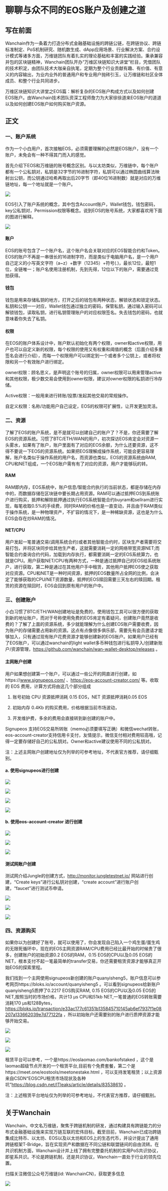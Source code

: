 # 聊聊与众不同的EOS账户及创建之道

## 写在前面

Wanchain作为一条着力打造分布式金融基础设施的跨链公链，在跨链协议、跨链标准制定、PoS机制研究、随机数生成、dApp应用场景、行业解决方案、合约设计模式等诸多方面，万维链团队有着扎实的理论基础和丰富的实践经验。秉承兼容并包的区块链精神，Wanchain团队开办“万维区块链知识大讲堂”栏目，凭借团队的技术积淀，由团队技术大咖亲自执笔，定期为整个行业贡献有趣、有价值、有意义的内容输出，为业内业外的普通用户和专业用户抛砖引玉，让万维链和社区全体成员、和整个行业共同进步。

<!--more-->

万维区块链知识大讲堂之EOS篇：解析复杂的EOS账户构成方式以及如何创建EOS账户。由Wanchain技术团队资深工程师詹力为大家徐徐道来EOS账户的道道以及如何创建EOS账户如何购买账户资源。

## 正文

### 一、账户系统

作为一个小白用户，首次接触EOS，必须需要理解的必然是EOS账户，没有一个账户，未免会有一种不得其门而入的感觉。

首先介绍下EOS和万维链的账号概念区别。与以太坊类似，万维链中，每个账户都有一个公私钥对，私钥是32字节的16进制字符，私钥可以通过椭圆曲线算法映射出公钥，而公钥通过哈希再取出后20字节（即40位16进制数）就是对应的万维链地址，每一个地址就是一个账户。

![](https://www.wanchain.org/wp-content/uploads/2020/04/0424-01.png)

EOS引入了账户系统的概念，其中包含Account账户，Wallet钱包，钱包密码，key公私钥对，Permission权限等概念。说到EOS的账号系统，大家都喜欢用下面的图进行解释。

![](https://www.wanchain.org/wp-content/uploads/2020/04/0424-02.png)

#### 账户

EOS的账号包含了一个账户名，这个账户名会关联对应的EOS智能合约和Token。EOS的账户不再是一串很长的16进制字符，而是类似于电脑用户名，是一个用户自己定义的小写英文字符（a~z）+数字（12345）+符号(.)，最长12位，最短1位，全链唯一；账户名使用注册机制，先到先得，12位以下的账户，需要通过竞拍获得。

#### 钱包

钱包是用来存储私钥的地方，打开之后的钱包有两种状态，解锁状态和锁定状态。私钥和公钥一一对应，Wallet钱包通过独立的密码，保管私钥，通过输入密码可以解锁钱包，读取私钥，进行私钥管理账户的对应权限签名。失去钱包的密码，也就意味着你失去了私钥。

#### 权限

在EOS的账户体系设计中，账户默认初始化有两个权限，owner和active权限，用户也可以自定义新的权限，每个权限的使用又有权重和阈值的概念（后面介绍多重签名会进行介绍），而每一个权限用户可以绑定到一个或者多个公钥上，或者将权限和另一个有效账户进行绑定。

owner权限：顾名思义，是声明这个账号的归属，owner权限可以用来管理active和其他权限，极少数交易会使用到owner权限，建议对owner权限的私钥进行冷存储。

Active权限：一般用来进行转账/投票/发起其他交易的常规操作。

自定义权限：名称/功能用户自己设定，EOS的权限可扩展性，让开发更加灵活。

### 二、资源

了解了EOS的账户系统，是不是就可以创建自己的账户了？不是，你还需要了解EOS的资源系统。习惯了BTC/ETH/WAN的用户，初次探访EOS肯定会对资源一头雾水，如果有了账户，账户里面有了对应的EOS余额，为什么还要资源，这不得不要说一下EOS的资源系统。如果把EOS理解成操作系统，可能会更容易理解，账户名类似于操作系统的用户名，而资源也类似，EOS的资源系统由RAM, CPU和NET组成，一个EOS账户需有有了对应的资源，用户才能够玩的转。

#### RAM

RAM即内存，EOS系统中，账户信息/智能合约执行的当前状态，都是存储在内存中的，而数据存储在区块链中要长期占用资源。RAM可以通过抵押EOS到系统账户进行购买，抵押和解除抵押通过执行EOS系统智能合约buyram和sellram进行实现，每笔收取0.5%的手续费，同时RAM的价格也是一直变动，并且由于RAM类似于操作系统，是一种物理资产，不扩容的情况下，是一种稀缺资源，这也是为什么EOS会存在炒RAM的情况。

#### NET/CPU

用户发起一笔普通交易(调用系统合约)或者其他智能合约时，区块生产者需要将交易打包，并将区块同步给其他生产者，这就需要消耗一定的网络带宽资源NET;而智能合约查询合约代码，加载到内存执行，都需要消耗一定的EOS系统算力，也就是CPU。用户获取NET/CPU有两种方式，一种是通过抵押自己的EOS给系统账户，进行获取，第二种是通过在其他用户手中租赁，其他用户抵押EOS使之获取对应资源。CPU和NET是一种时间资源，抵押的EOS数量所占全网的比例，会决定了能够获取的CPU/NET资源数量，抵押的EOS赎回需要三天左右的赎回期。租赁的资源在赎回时，EOS会回到原有用户的账户中。

### 三、创建账户

小白习惯了BTC/ETH/WAN创建地址是免费的，使用钱包工具可以很方便的获取到新的地址账户，而对于号称使用免费的EOS肯定有着疑问，创建账户竟然是收费的？了解了上面的资源系统，多少就能理解为什么创建EOS账户需要收费，因为账户的存储需要占用新的资源。这点有点像很多俱乐部，需要先有会员邀请才能够加入，只有通过现有账户花费资源才能够创建新的EOS账户。如果用户已经有了EOS账户，可以通过wanchain的light wallet多币种钱包进行私钥导入/创建新账户/资源管理，https://github.com/wanchain/wan-wallet-desktop/releases 。

#### 主网账户创建

用户如果想创建第一个账户，可以通过一些公开的网直进行创建，如https://www.signupeos.com/ 、https://eos-account-creator.com/ 等。收取的 EOS 费用，计算方式将由这几个部分组成

1. 账号初始 CPU 资源抵押消耗 0.15 EOS，NET 资源抵押消耗0.05 EOS

2. 初始内存 0.4Kb 的购买费用，价格根据当前市场波动，

3. 开发维护费，多余的费用会直接转到新创建的账户中。

Signupeos 支持EOS交易所转账（memo必须要填写正确）和微信wechat转账，eos-account-creator支持信用卡支付，友情提示，微信支付相对费用较高哦，记得一定要存储好自己的公私钥对。Owner和active建议使用不同的公私钥对。

注：上述主网账户创建地址仅为列举的可参考地址，不代表官方推荐，请仔细甄别。

#### a. 使用signupeos进行创建

![](https://www.wanchain.org/wp-content/uploads/2020/04/0424-03.png)

![](https://www.wanchain.org/wp-content/uploads/2020/04/0424-04.png)

![](https://www.wanchain.org/wp-content/uploads/2020/04/0424-05.png)

![](https://www.wanchain.org/wp-content/uploads/2020/04/0424-06-副本.png)

#### b. 使用eos-account-creator 进行创建

![](https://www.wanchain.org/wp-content/uploads/2020/04/0424-07.png)

![](https://www.wanchain.org/wp-content/uploads/2020/04/0424-08.png)

![](https://www.wanchain.org/wp-content/uploads/2020/04/0424-09.png)

#### 测试网账户创建

测试网介绍Jungle的创建方式，http://monitor.jungletestnet.io/ 网站进行创建，“Create keys”进行公私钥对创建，“create account”进行账户创建，“faucet”进行测试币申请。

![](https://www.wanchain.org/wp-content/uploads/2020/04/0424-10.png)

![](https://www.wanchain.org/wp-content/uploads/2020/04/0424-11.png)

![](https://www.wanchain.org/wp-content/uploads/2020/04/0424-12.png)

### 四、资源购买

如果你以为创建好了账号，就可以使用了，你会发现自己陷入一个鸡生蛋/蛋生鸡的无限死循环中，现在的EOS主网资源RAM/CPU费用已经比最开始的时候贵了很多，创建账户的初始资源0.2 EOS的RAM，0.15 EOS的CPU以及0.05 EOS的NET，根本支付不起一笔最简单的transfer交易，你还需要租赁资源才能够真正开始EOS的探索里程。

我们找到一个主网使用signupeos新创建的账户quanyisheng5，账户信息可以参考网页https://bloks.io/account/quanyisheng5 。可以看到signupeos给新账户quanyisheng5质押了0.2217 EOS购买RAM, 0.15 EOS的CPU以及0.05 EOS的NET,按照当时的市场价格，共计13 µs CPU和51kb NET,一笔普通的EOS转账需要消耗170 µs和128Bytes，https://bloks.io/transaction/e33ac177c61351b135845710145ab6ef7937f1e08207a133662039e7d77122fa ，所以初始账户还需要别的账户进行质押资源才能够开始交易。

![](https://www.wanchain.org/wp-content/uploads/2020/04/0424-13.png)

![](https://www.wanchain.org/wp-content/uploads/2020/04/0424-14.png)

![](https://www.wanchain.org/wp-content/uploads/2020/04/0424-15.png)

租赁平台可以参考，一个是https://eoslaomao.com/bankofstaked ，这个是laomao超级节点开发的一个租赁平台,目前有个免费套餐，第二个是https://meet.one/eostools/meetonestake.html ，可以支持发笔租赁；以上资源来自CSDN“EOSCPU租赁市场现状及各种坑”https://blog.csdn.net/ITleaks/article/details/83538610 。

注：上述租赁平台地址仅为列举的可参考地址，不代表官方推荐，请仔细甄别。

## 关于Wanchain

Wanchain，中文名万维链，聚焦于跨链机制的研发，通过构建具有跨链能力的分布式金融基础设施来实现万链互联的宏伟目标。截至目前，Wanchain已成功跨链集成比特币、以太坊、EOS以及以太坊和EOS上的生态代币，并设计提出了通用跨链框架T-Bridge，旨在实现资产和数据在不同公链和联盟链间的自由流转。在共识机制方面，Wanchain设计并上线了拥有完整委托机制的实用PoS共识协议，即星系共识。不论是跨链机制，还是共识协议，Wanchain一直处于行业的领先位置。

扫描关注微信公众号万维链(id: WanchainCN)，获取更多信息

![](https://www.wanchain.org/wp-content/uploads/2020/04/WanchainQRCode.jpg)
